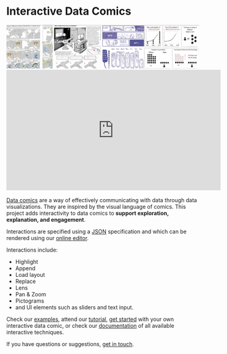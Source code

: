 # Interactive Data Comics

<img src="figures/teaser-small.png" widrth="550px"/>
<br/>
<html>
<body>

<iframe width="560" height="315" src="https://www.youtube.com/embed/9u1tg2gHNAc" frameborder="0" allow="accelerometer; autoplay; clipboard-write; encrypted-media; gyroscope; picture-in-picture" allowfullscreen></iframe>

</body>
</html>


[Data comics](https://datacomics.github.io) are a way of effectively communicating with data through data visualizations. They are inspired by the visual language of comics. This project adds interactivity to data comics to **support exploration, explanation, and engagement**. 

Interactions are specified using a [JSON](https://en.wikipedia.org/wiki/JSON) specification and which can be rendered using our [online editor](). 

Interactions include: 
* Highlight
* Append
* Load layout
* Replace
* Lens
* Pan & Zoom
* Pictograms
* and UI elements such as sliders and text input.


Check our [examples](examples.html), attend our [tutorial](tutorial.html), [get started](getstarted.html) with your own interactive data comic, or check our [documentation](documentation.html) of all available interactive techniques.

If you have questions or suggestions, [get in touch](about.html).
